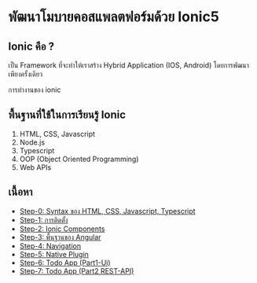 # พัฒนาโมบายคอสแพลตฟอร์มด้วย Ionic5

## Ionic คือ ?

เป็น Framework ที่จะทำให้เราสร้าง Hybrid Application (IOS, Android) โดยการพัฒนาเพียงครั้งเดียว

การทำงานของ ionic

## พื้นฐานที่ใช้ในการเรียนรู้ Ionic

1. HTML, CSS, Javascript
2. Node.js
3. Typescript
4. OOP (Object Oriented Programming)
5. Web APIs

## เนื้อหา

- [Step-0: Syntax ของ HTML, CSS, Javascript, Typescript](tree/step0)
- [Step-1: การติดตั้ง](tree/step1)
- [Step-2: Ionic Components](tree/step2)
- [Step-3: พื้นฐานของ Angular](tree/step3)
- [Step-4: Navigation](tree/step4)
- [Step-5: Native Plugin](tree/step5)
- [Step-6: Todo App (Part1-Ui)](tree/step6)
- [Step-7: Todo App (Part2 REST-API)](tree/step7)

